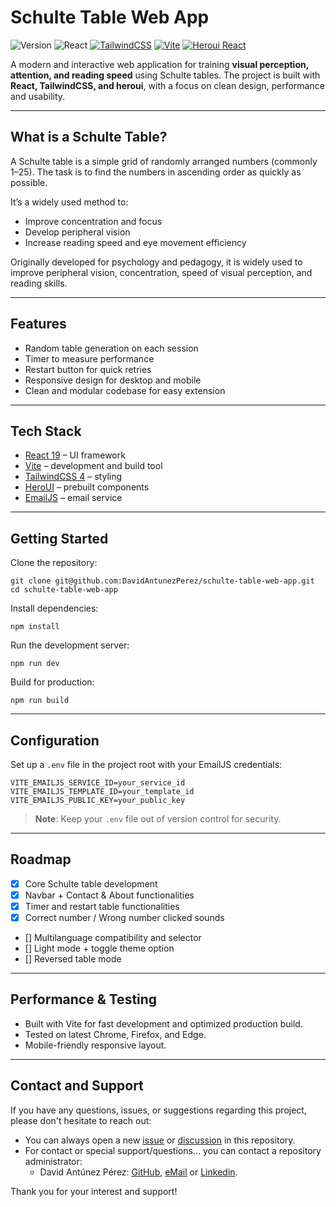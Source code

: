# Schulte Table Web App

![Version](https://img.shields.io/badge/dynamic/json?label=version&query=$.version&url=https://raw.githubusercontent.com/DavidAntunezPerez/schulte-table-web-app/refs/heads/main/package.json)
![React](https://img.shields.io/badge/React-19.1.1-61dafb?logo=react)
[![TailwindCSS](https://img.shields.io/badge/TailwindCSS-4-38bdf8?logo=tailwindcss)](https://tailwindcss.com/)
[![Vite](https://img.shields.io/badge/Vite-Frontend%20Build-646cff?logo=vite&logoColor=yellow)](https://vitejs.dev/)
[![Heroui React](https://img.shields.io/badge/UI-HeroUI-000000)](https://heroui.com/)

A modern and interactive web application for training **visual perception, attention, and reading speed** using Schulte tables.
The project is built with **React, TailwindCSS, and heroui**, with a focus on clean design, performance and usability.

---

## What is a Schulte Table?

A Schulte table is a simple grid of randomly arranged numbers (commonly 1–25).
The task is to find the numbers in ascending order as quickly as possible.

It’s a widely used method to:

-   Improve concentration and focus
-   Develop peripheral vision
-   Increase reading speed and eye movement efficiency

Originally developed for psychology and pedagogy, it is widely used to improve peripheral vision, concentration, speed of visual perception, and reading skills.

---

## Features

-   Random table generation on each session
-   Timer to measure performance
-   Restart button for quick retries
-   Responsive design for desktop and mobile
-   Clean and modular codebase for easy extension

---

## Tech Stack

-   [React 19](https://react.dev/) – UI framework
-   [Vite](https://vitejs.dev/) – development and build tool
-   [TailwindCSS 4](https://tailwindcss.com/) – styling
-   [HeroUI](https://heroui.com) – prebuilt components
-   [EmailJS](https://www.emailjs.com/) – email service

---

## Getting Started

Clone the repository:

```
git clone git@github.com:DavidAntunezPerez/schulte-table-web-app.git
cd schulte-table-web-app
```

Install dependencies:

```
npm install
```

Run the development server:

```
npm run dev
```

Build for production:

```
npm run build
```

---

## Configuration

Set up a `.env` file in the project root with your EmailJS credentials:

```
VITE_EMAILJS_SERVICE_ID=your_service_id
VITE_EMAILJS_TEMPLATE_ID=your_template_id
VITE_EMAILJS_PUBLIC_KEY=your_public_key
```

> **Note**: Keep your `.env` file out of version control for security.

---

## Roadmap

-   [x] Core Schulte table development
-   [x] Navbar + Contact & About functionalities
-   [x] Timer and restart table functionalities
-   [x] Correct number / Wrong number clicked sounds
-   [] Multilanguage compatibility and selector
-   [] Light mode + toggle theme option
-   [] Reversed table mode

---

## Performance & Testing

-   Built with Vite for fast development and optimized production build.
-   Tested on latest Chrome, Firefox, and Edge.
-   Mobile-friendly responsive layout.

---

## Contact and Support

If you have any questions, issues, or suggestions regarding this project, please don't hesitate to reach out:

-   You can always open a new [issue](https://github.com/DavidAntunezPerez/schulte-table-web-app/issues) or [discussion](https://github.com/DavidAntunezPerez/schulte-table-web-app/discussions) in this repository.
-   For contact or special support/questions... you can contact a repository administrator:
    -   David Antúnez Pérez: [GitHub](https://github.com/davidantunezperez), [eMail](mailto:antunezdavid2003@gmail.com) or [Linkedin](https://www.linkedin.com/in/davidantunezperez).

Thank you for your interest and support!
